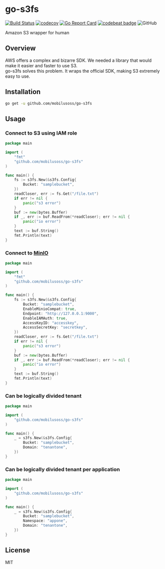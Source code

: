 go-s3fs
====

[![Build Status](https://travis-ci.org/mobilusoss/go-s3fs.svg?branch=develop)](https://travis-ci.org/mobilusoss/go-s3fs)
[![codecov](https://codecov.io/gh/mobilusoss/go-s3fs/branch/develop/graph/badge.svg)](https://codecov.io/gh/mobilusoss/go-s3fs)
[![Go Report Card](https://goreportcard.com/badge/github.com/mobilusoss/go-s3fs)](https://goreportcard.com/report/github.com/mobilusoss/go-s3fs)
[![codebeat badge](https://codebeat.co/badges/e03e3de0-9d71-43ce-a6ac-8e0c6445485a)](https://codebeat.co/projects/github-com-mobilusoss-go-s3fs-master)
![GitHub](https://img.shields.io/github/license/mobilusoss/go-s3fs.svg)

Amazon S3 wrapper for human

<!-- toc -->

## Overview

AWS offers a complex and bizarre SDK. We needed a library that would make it easier and faster to use S3.  
go-s3fs solves this problem. It wraps the official SDK, making S3 extremely easy to use.

## Installation

```bash
go get -u github.com/mobilusoss/go-s3fs
```

## Usage

### Connect to S3 using IAM role

```go
package main

import (
	"fmt"
	"github.com/mobilusoss/go-s3fs"
)

func main() {
	fs := s3fs.New(&s3fs.Config{
		Bucket: "samplebucket",
	})
	readCloser, err := fs.Get("/file.txt")
	if err != nil {
		panic("s3 error")
	}
	buf := new(bytes.Buffer)
	if _, err := buf.ReadFrom(*readCloser); err != nil {
		panic("io error")
	}
	text := buf.String()
	fmt.Println(text)
}
```

### Connect to [MinIO](https://github.com/minio/minio)

```go
package main

import (
	"fmt"
	"github.com/mobilusoss/go-s3fs"
)

func main() {
	fs := s3fs.New(&s3fs.Config{
		Bucket: "samplebucket",
		EnableMinioCompat: true,
		Endpoint: "http://127.0.0.1:9000",
		EnableIAMAuth: true,
		AccessKeyID: "accesskey",
		AccessSecretKey: "secretkey",
	})
	readCloser, err := fs.Get("/file.txt")
	if err != nil {
		panic("s3 error")
	}
	buf := new(bytes.Buffer)
	if _, err := buf.ReadFrom(*readCloser); err != nil {
		panic("io error")
	}
	text := buf.String()
	fmt.Println(text)
}
```

### Can be logically divided tenant

```go
package main

import (
	"github.com/mobilusoss/go-s3fs"
)

func main() {
	_ = s3fs.New(&s3fs.Config{
		Bucket: "samplebucket",
		Domain: "tenantone",
	})
}
```

### Can be logically divided tenant per application

```go
package main

import (
	"github.com/mobilusoss/go-s3fs"
)

func main() {
	_ = s3fs.New(&s3fs.Config{
		Bucket: "samplebucket",
		Namespace: "appone",
		Domain: "tenantone",
	})
}
```

## License

MIT